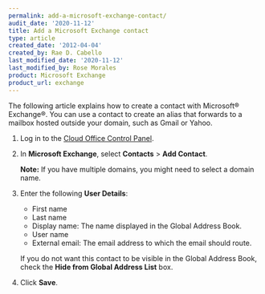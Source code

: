 ```yaml
---
permalink: add-a-microsoft-exchange-contact/
audit_date: '2020-11-12'
title: Add a Microsoft Exchange contact
type: article
created_date: '2012-04-04'
created_by: Rae D. Cabello
last_modified_date: '2020-11-12'
last_modified_by: Rose Morales
product: Microsoft Exchange
product_url: exchange
---
```


The following article explains how to create a contact with
Microsoft&reg; Exchange&reg;. You can use a contact to create an alias that
forwards to a mailbox hosted outside your domain, such as Gmail or Yahoo.

1. Log in to the [Cloud Office Control Panel](https://cp.rackspace.com).

2. In **Microsoft Exchange**, select **Contacts** > **Add Contact**.

   **Note:** If you have multiple domains, you might need to select a domain name.

3. Enter the following **User Details**:

   - First name
   - Last name
   - Display name: The name displayed in the Global Address Book.
   - User name
   - External email: The email address to which the email should route.

   If you do not want this contact to be visible in the Global Address Book, check the **Hide from Global Address List** box.

4. Click **Save**.
